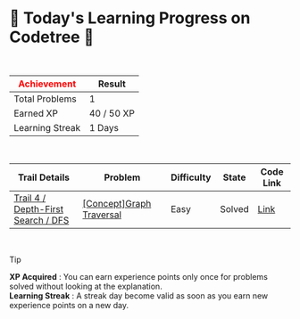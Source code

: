 # 🌲 Today's Learning Progress on Codetree 🌲

<br />

| <span style="color:red;display:block;text-align:center;"> **Achievement**</span> | Result |
|---|---|
|Total Problems| 1 |
| Earned XP | 40 / 50 XP |
| Learning Streak | 1 Days |

<br />

|Trail Details|Problem|Difficulty|State|Code Link|
|---|---|---|---|---|
|[Trail 4 / Depth-First Search / DFS](https://www.codetree.ai/trail-info/intermediate-low/)|[[Concept]Graph Traversal](https://www.codetree.ai/trails/complete/curated-cards/intro-graph-traversal/)|Easy|Solved|[Link](https://github.com/wikBurn/wikburn_codetree/blob/main/250319/%EA%B7%B8%EB%9E%98%ED%94%84%20%ED%83%90%EC%83%89/graph-traversal.py)|


<br />

> [!TIP]
> **XP Acquired** : You can earn experience points only once for problems solved without looking at the explanation.  
> **Learning Streak** : A streak day become valid as soon as you earn new experience points on a new day.

